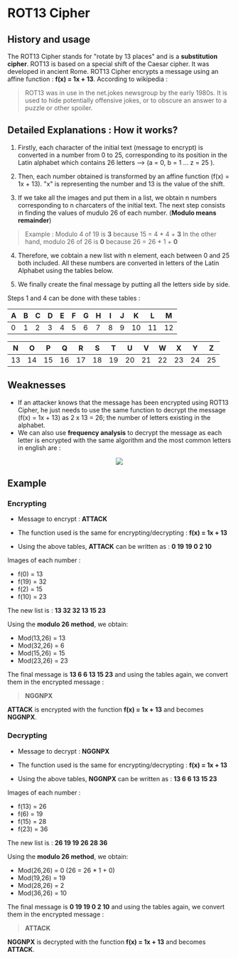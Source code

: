 # ROT13 Cipher

## History and usage

The ROT13 Cipher stands for "rotate by 13 places" and is a **substitution cipher**. ROT13 is based on a special shift of the Caesar cipher. It was developed in ancient Rome. ROT13 Cipher encrypts a message using an affine function : **f(x) = 1x + 13**. According to wikipedia :

> ROT13 was in use in the net.jokes newsgroup by the early 1980s. It is used to hide potentially offensive jokes, or to obscure an answer to a puzzle or other spoiler.

## Detailed Explanations : How it works?

1. Firstly, each character of the initial text (message to encrypt) is converted in a number from 0 to 25, corresponding to its position in the Latin alphabet which contains 26 letters --> (a = 0, b = 1 ... z = 25 ).

2. Then, each number obtained is transformed by an affine function (f(x) = 1x + 13). "x" is representing the number and 13 is the value of the shift.

3. If we take all the images and put them in a list, we obtain n numbers corresponding to n charcaters of the initial text. The next step consists in finding the values of mudulo 26 of each number. (**Modulo means remainder**)

> Example : Modulo 4 of 19 is **3** because 15 = 4 * 4 + **3** In the other hand, modulo 26 of 26 is **0** because 26 = 26 * 1 + **0**

4.  Therefore, we cobtain a new list with n element, each between 0 and 25 both included. All these numbers are converted in letters of the Latin Alphabet using the tables below.

5. We finally create the final message by putting all the letters side by side.

Steps 1 and 4 can be done with these tables : 

| A | B | C | D | E | F | G | H | I | J | K  | L  | M  |
|---|---|---|---|---|---|---|---|---|---|----|----|----|
| 0 | 1 | 2 | 3 | 4 | 5 | 6 | 7 | 8 | 9 | 10 | 11 | 12 |

| N  | O  | P  | Q  | R  | S  | T  | U  | V  | W  | X  | Y  |  Z |
|----|----|----|----|----|----|----|----|----|----|----|----|----|
| 13 | 14 | 15 | 16 | 17 | 18 | 19 | 20 | 21 | 22 | 23 | 24 | 25 |

## Weaknesses

- If an attacker knows that the message has been encrypted using ROT13 Cipher, he just needs to use the same function to decrypt the message (f(x) = 1x + 13) as 2 x 13 = 26; the number of letters existing in the alphabet.
- We can also use **frequency analysis** to decrypt the message as each letter is encrypted with the same algorithm and the most common letters in english are : 

<p align="center"> 
<img src="https://upload.wikimedia.org/wikipedia/commons/thumb/d/d5/English_letter_frequency_%28alphabetic%29.svg/340px-English_letter_frequency_%28alphabetic%29.svg.png">
</p>

## Example

### Encrypting

- Message to encrypt : **ATTACK**

- The function used is the same for encrypting/decrypting : **f(x) = 1x + 13**
- Using the above tables, **ATTACK** can be written as : **0 19 19 0 2 10**

Images of each number :

- f(0) = 13
- f(19) = 32
- f(2) = 15
- f(10) = 23

The new list is : **13 32 32 13 15 23**

Using the **modulo 26 method**, we obtain:

- Mod(13,26) = 13
- Mod(32,26) = 6
- Mod(15,26) = 15
- Mod(23,26) = 23

The final message is **13 6 6 13 15 23** and using the tables again, we convert them in the encrypted message :

> **NGGNPX**

**ATTACK** is encrypted with the function **f(x) = 1x + 13** and becomes **NGGNPX**.

### Decrypting

- Message to decrypt : **NGGNPX**

- The function used is the same for encrypting/decrypting : **f(x) = 1x + 13**
- Using the above tables, **NGGNPX** can be written as : **13 6 6 13 15 23**

Images of each number :

- f(13) = 26
- f(6) = 19
- f(15) = 28
- f(23) = 36

The new list is : **26 19 19 26 28 36**

Using the **modulo 26 method**, we obtain:

- Mod(26,26) = 0 (26 = 26 * 1 + 0)
- Mod(19,26) = 19
- Mod(28,26) = 2
- Mod(36,26) = 10

The final message is **0 19 19 0 2 10** and using the tables again, we convert them in the encrypted message :

> **ATTACK**

**NGGNPX** is decrypted with the function **f(x) = 1x + 13** and becomes **ATTACK**.
